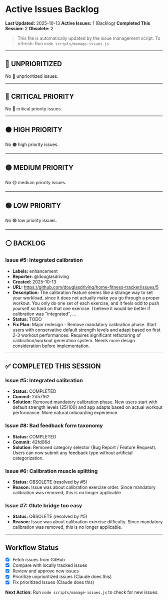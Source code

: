 # Active Issues Backlog

**Last Updated:** 2025-10-13
**Active Issues:** 1 (Backlog)
**Completed This Session:** 2
**Obsolete:** 2

> This file is automatically updated by the issue management script.
> To refresh: Run `node scripts/manage-issues.js`

---

## 🔵 UNPRIORITIZED

No 🔵 unprioritized issues.

---

## 🔴 CRITICAL PRIORITY

No 🔴 critical priority issues.

---

## 🟠 HIGH PRIORITY

No 🟠 high priority issues.

---

## 🟡 MEDIUM PRIORITY

No 🟡 medium priority issues.

---

## 🟢 LOW PRIORITY

No 🟢 low priority issues.

---

## ⚪ BACKLOG


### Issue #5: Integrated calibration
- **Labels:** enhancement
- **Reporter:** @douglasdriving
- **Created:** 2025-10-13
- **URL:** https://github.com/douglasdriving/home-fitness-tracker/issues/5
- **Description:** The calibration feature seems like a strange way to set your workload, since it does not actually make you go through a proper workout. You only do one set of each exercise, and it feels odd to push yourself so hard on that one exercise. I believe it would be better if calibration was "integrated", ...
- **Status:** TODO
- **Fix Plan:** Major redesign - Remove mandatory calibration phase. Start users with conservative default strength levels and adapt based on first 2-3 workout performances. Requires significant refactoring of calibration/workout generation system. Needs more design consideration before implementation.

---

## ✅ COMPLETED THIS SESSION

### Issue #5: Integrated calibration
- **Status:** COMPLETED
- **Commit:** 2d57f62
- **Solution:** Removed mandatory calibration phase. New users start with default strength levels (25/100) and app adapts based on actual workout performance. More natural onboarding experience.

### Issue #8: Bad feedback form taxonomy
- **Status:** COMPLETED
- **Commit:** 42fd06d
- **Solution:** Removed category selector (Bug Report / Feature Request). Users can now submit any feedback type without artificial categorization.

### Issue #6: Calibration muscle splitting
- **Status:** OBSOLETE (resolved by #5)
- **Reason:** Issue was about calibration exercise order. Since mandatory calibration was removed, this is no longer applicable.

### Issue #7: Glute bridge too easy
- **Status:** OBSOLETE (resolved by #5)
- **Reason:** Issue was about calibration exercise difficulty. Since mandatory calibration was removed, this is no longer applicable.

---

## Workflow Status

- [x] Fetch issues from GitHub
- [x] Compare with locally tracked issues
- [x] Review and approve new issues
- [x] Prioritize unprioritized issues (Claude does this)
- [x] Fix prioritized issues (Claude does this)

**Next Action:** Run `node scripts/manage-issues.js` to check for new issues.
